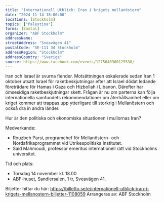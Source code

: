 ```yaml
---
title: "Internationell Utblick: Iran i krigets mellanöstern"
date: "2024-11-14 18:00:00"
locations: [Stockholm]
topics: ["Palestina"]
forms: [Samtal]
organizer: "ABF Stockholm"
addressName: 
streetAddress: "Sveavägen 41"
postalCode: "SE-111 34 Stockholm"
addressRegion: "Stockholm"
addressCountry: "Sverige"
source: https://www.facebook.com/events/1275640960125538/
---
```

Iran och Israel är svurna fiender. Motsättningen eskalerade sedan Iran 1 oktober utsatt Israel för raketbeskjutningar efter att Israel dödat ledande företrädare för Hamas i Gaza och Hizbollah i Libanon. Därefter har ömsesidiga raketbeskjutningar skett. Frågan är nu om parterna kan följa internationella samfundets rekommendationer om återhållsamhet eller om kriget kommer att trappas upp ytterligare till storkrig i Mellanöstern och också dra in andra länder.

Hur är den politiska och ekonomiska situationen i mullornas Iran?

Medverkande:
- Rouzbeh Parsi, programchef för Mellanöstern- och Nordafrikaprogrammet vid Utrikespolitiska Institutet.
- Said Mahmoudi, professor emeritus internationell rätt vid Stockholms universitet.

Tid och plats:
- Torsdag 14 november kl. 18.00
- ABF-huset, Sandlersalen, 1 tr, Sveavägen 41.

Biljetter hittar du här: https://billetto.se/e/internationell-utblick-iran-i-krigets-mellanostern-biljetter-1108059
Arrangeras av: ABF Stockholm
